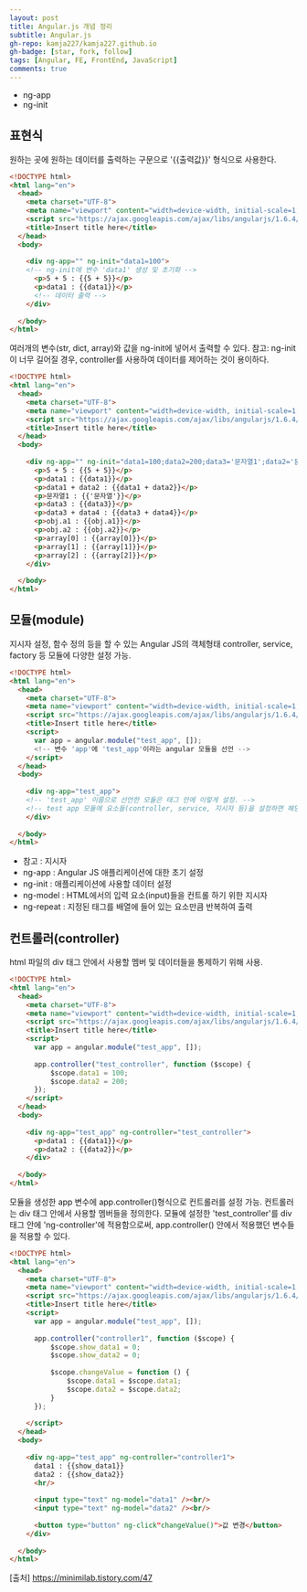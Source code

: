 ```yaml
---
layout: post
title: Angular.js 개념 정리
subtitle: Angular.js
gh-repo: kamja227/kamja227.github.io
gh-badge: [star, fork, follow]
tags: [Angular, FE, FrontEnd, JavaScript]
comments: true
---
```


- ng-app
- ng-init


## 표현식
원하는 곳에 원하는 데이터를 출력하는 구문으로 '{{출력값}}' 형식으로 사용한다.


```html
<!DOCTYPE html>
<html lang="en">
  <head>
    <meta charset="UTF-8">
    <meta name="viewport" content="width=device-width, initial-scale=1, user-scalable=yes">
    <script src="https://ajax.googleapis.com/ajax/libs/angularjs/1.6.4/angular.min.js"></script>
    <title>Insert title here</title>
  </head>
  <body>
  
    <div ng-app="" ng-init="data1=100">
    <!-- ng-init에 변수 'data1' 생성 및 초기화 -->
      <p>5 + 5 : {{5 + 5}}</p>
      <p>data1 : {{data1}}</p>
      <!-- 데이터 출력 -->
    </div>
    
  </body>
</html>
```

여러개의 변수(str, dict, array)와 값을 ng-init에 넣어서 출력할 수 있다.
참고: ng-init이 너무 길어질 경우, controller를 사용하여 데이터를 제어하는 것이 용이하다.

```html
<!DOCTYPE html>
<html lang="en">
  <head>
    <meta charset="UTF-8">
    <meta name="viewport" content="width=device-width, initial-scale=1, user-scalable=yes">
    <script src="https://ajax.googleapis.com/ajax/libs/angularjs/1.6.4/angular.min.js"></script>
    <title>Insert title here</title>
  </head>
  <body>
  
    <div ng-app="" ng-init="data1=100;data2=200;data3='문자열1';data2='문자열2';obj={a1:100, a2:200};array=[0, 1, 2]">
      <p>5 + 5 : {{5 + 5}}</p>
      <p>data1 : {{data1}}</p>
      <p>data1 + data2 : {{data1 + data2}}</p>
      <p>문자열1 : {{'문자열'}}</p>
      <p>data3 : {{data3}}</p>
      <p>data3 + data4 : {{data3 + data4}}</p>
      <p>obj.a1 : {{obj.a1}}</p>
      <p>obj.a2 : {{obj.a2}}</p>
      <p>array[0] : {{array[0]}}</p>
      <p>array[1] : {{array[1]}}</p>
      <p>array[2] : {{array[2]}}</p>
    </div>
    
  </body>
</html>
```

## 모듈(module)
지시자 설정, 함수 정의 등을 할 수 있는 Angular JS의 객체형태
controller, service, factory 등 모듈에 다양한 설정 가능.


```html
<!DOCTYPE html>
<html lang="en">
  <head>
    <meta charset="UTF-8">
    <meta name="viewport" content="width=device-width, initial-scale=1, user-scalable=yes">
    <script src="https://ajax.googleapis.com/ajax/libs/angularjs/1.6.4/angular.min.js"></script>
    <title>Insert title here</title>
    <script>
      var app = angular.module("test_app", []);
      <!-- 변수 'app'에 'test_app'이라는 angular 모듈을 선언 -->
    </script>
  </head>
  <body>
  
    <div ng-app="test_app">
    <!-- 'test_app' 이름으로 선언한 모듈은 태그 안에 이렇게 설정. -->
    <!-- test app 모듈에 요소들(controller, service, 지시자 등)을 설정하면 해당 태그 안에서 사용 가능 -->
    </div>
    
  </body>
</html>
```

- 참고 : 지시자
- ng-app : Angular JS 애플리케이션에 대한 초기 설정
- ng-init : 애플리케이션에 사용할 데이터 설정
- ng-model : HTML에서의 입력 요소(input)들을 컨트롤 하기 위한 지시자
- ng-repeat : 지정된 태그를 배열에 들어 있는 요소만큼 반복하여 출력



## 컨트롤러(controller)
html 파일의 div 태그 안에서 사용할 멤버 및 데이터들을 통제하기 위해 사용.


```html
<!DOCTYPE html>
<html lang="en">
  <head>
    <meta charset="UTF-8">
    <meta name="viewport" content="width=device-width, initial-scale=1, user-scalable=yes">
    <script src="https://ajax.googleapis.com/ajax/libs/angularjs/1.6.4/angular.min.js"></script>
    <title>Insert title here</title>
    <script>
      var app = angular.module("test_app", []);
      
      app.controller("test_controller", function ($scope) {
          $scope.data1 = 100;
          $scope.data2 = 200;
      });
    </script>
  </head>
  <body>
  
    <div ng-app="test_app" ng-controller="test_controller">
      <p>data1 : {{data1}}</p>
      <p>data2 : {{data2}}</p>
    </div>
    
  </body>
</html>
```

모듈을 생성한 app 변수에 app.controller()형식으로 컨트롤러를 설정 가능.
컨트롤러는 div 태그 안에서 사용할 멤버들을 정의한다.
모듈에 설정한 'test_controller'를 div 태그 안에 'ng-controller'에 적용함으로써, app.controller() 안에서 적용했던 변수들을 적용할 수 있다.


```html
<!DOCTYPE html>
<html lang="en">
  <head>
    <meta charset="UTF-8">
    <meta name="viewport" content="width=device-width, initial-scale=1, user-scalable=yes">
    <script src="https://ajax.googleapis.com/ajax/libs/angularjs/1.6.4/angular.min.js"></script>
    <title>Insert title here</title>
    <script>
      var app = angular.module("test_app", []);
      
      app.controller("controller1", function ($scope) {
          $scope.show_data1 = 0;
          $scope.show_data2 = 0;
      
          $scope.changeValue = function () {
              $scope.data1 = $scope.data1;
              $scope.data2 = $scope.data2;
          }
      });
      
    </script>
  </head>
  <body>
  
    <div ng-app="test_app" ng-controller="controller1">
      data1 : {{show_data1}}
      data2 : {{show_data2}}
      <hr/>
      
      <input type="text" ng-model="data1" /><br/>
      <input type="text" ng-model="data2" /><br/>
      
      <button type="button" ng-click"changeValue()">값 변경</button>
    </div>
    
  </body>
</html>
```

[출처] https://minimilab.tistory.com/47
